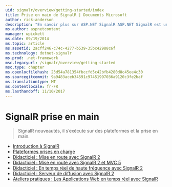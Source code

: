 ```yaml
---
uid: signalr/overview/getting-started/index
title: Prise en main de SignalR | Documents Microsoft
author: rick-anderson
description: "En savoir plus sur ASP.NET SignalR ASP.NET SignalR est une nouvelle bibliothèque pour les développeurs ASP.NET qui facilite le développement des fonctionnalités web en temps réel. SignalR permet bi..."
ms.author: aspnetcontent
manager: wpickett
ms.date: 09/19/2014
ms.topic: article
ms.assetid: 2acff246-c74c-4277-b539-35bc42988c6f
ms.technology: dotnet-signalr
ms.prod: .net-framework
msc.legacyurl: /signalr/overview/getting-started
msc.type: chapter
ms.openlocfilehash: 23d54a781354fbccfd5c42bfb4280d8c45ee4c30
ms.sourcegitcommit: 9a9483aceb34591c97451997036a9120c3fe2baf
ms.translationtype: MT
ms.contentlocale: fr-FR
ms.lasthandoff: 11/10/2017
---
```

<a name="signalr-getting-started"></a>SignalR prise en main
====================
> SignalR nouveautés, il s’exécute sur des plateformes et la prise en main.


- [Introduction à SignalR](introduction-to-signalr.md)
- [Plateformes prises en charge](supported-platforms.md)
- [Didacticiel : Mise en route avec SignalR 2](tutorial-getting-started-with-signalr.md)
- [Didacticiel : Mise en route avec SignalR 2 et MVC 5](tutorial-getting-started-with-signalr-and-mvc.md)
- [Didacticiel : En temps réel de haute fréquence avec SignalR 2](tutorial-high-frequency-realtime-with-signalr.md)
- [Didacticiel : Serveur de diffusion avec SignalR 2](tutorial-server-broadcast-with-signalr.md)
- [Ateliers pratiques : Les Applications Web en temps réel avec SignalR](real-time-web-applications-with-signalr.md)
